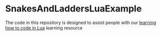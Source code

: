 # SnakesAndLaddersLuaExample

The code in this repository is designed to assist people with our [learning how to code in Lua](www.luascript.dev/blog/snakes-and-ladders) learning resource

